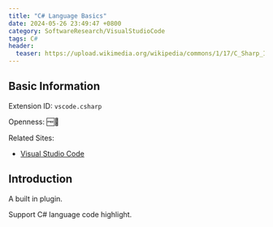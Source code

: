 ```yaml
---
title: "C# Language Basics"
date: 2024-05-26 23:49:47 +0800
category: SoftwareResearch/VisualStudioCode
tags: C#
header:
  teaser: https://upload.wikimedia.org/wikipedia/commons/1/17/C_Sharp_Icon.png
---
```


## Basic Information

Extension ID: `vscode.csharp`

Openness: 🆓📖

Related Sites:

* [Visual Studio Code](https://code.visualstudio.com/)

## Introduction

A built in plugin.

Support C# language code highlight.
